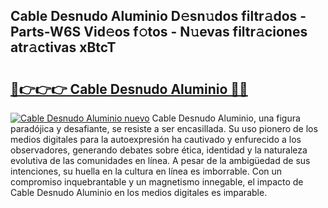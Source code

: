 ## Cable Desnudo Aluminio D𝚎sn𝚞dos filtr𝚊dos - Parts-W6S Vid𝚎os f𝚘tos - N𝚞evas filtr𝚊ciones atr𝚊ctivas xBtcT

# <h2><a href="http://mb6uhb.tromn.icu/?c=Cable+Desnudo+Aluminio">🔗👉👉👉 Cable Desnudo Aluminio 🔗🔗</a></h2>

[![Cable Desnudo Aluminio nuevo](https://i.imgur.com/pEAQMta.gif)](http://mb6uhb.tromn.icu/?c=Cable+Desnudo+Aluminio)
Cable Desnudo Aluminio, una figura paradójica y desafiante, se resiste a ser encasillada. Su uso pionero de los medios digitales para la autoexpresión ha cautivado y enfurecido a los observadores, generando debates sobre ética, identidad y la naturaleza evolutiva de las comunidades en línea. A pesar de la ambigüedad de sus intenciones, su huella en la cultura en línea es imborrable. Con un compromiso inquebrantable y un magnetismo innegable, el impacto de Cable Desnudo Aluminio en los medios digitales es imparable.
